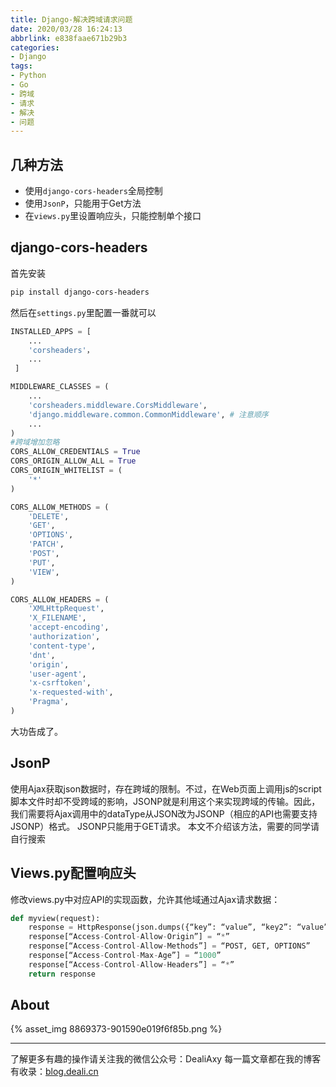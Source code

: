 ```yaml
---
title: Django-解决跨域请求问题
date: 2020/03/28 16:24:13
abbrlink: e838faae671b29b3
categories:
- Django
tags:
- Python
- Go
- 跨域
- 请求
- 解决
- 问题
---
```

## 几种方法
- 使用`django-cors-headers`全局控制
- 使用`JsonP`，只能用于Get方法
-  在`views.py`里设置响应头，只能控制单个接口

## django-cors-headers
首先安装
```bash
pip install django-cors-headers
```
然后在`settings.py`里配置一番就可以
```python
INSTALLED_APPS = [
    ...
    'corsheaders'，
    ...
 ] 

MIDDLEWARE_CLASSES = (
    ...
    'corsheaders.middleware.CorsMiddleware',
    'django.middleware.common.CommonMiddleware', # 注意顺序
    ...
)
#跨域增加忽略
CORS_ALLOW_CREDENTIALS = True
CORS_ORIGIN_ALLOW_ALL = True
CORS_ORIGIN_WHITELIST = (
    '*'
)

CORS_ALLOW_METHODS = (
    'DELETE',
    'GET',
    'OPTIONS',
    'PATCH',
    'POST',
    'PUT',
    'VIEW',
)

CORS_ALLOW_HEADERS = (
    'XMLHttpRequest',
    'X_FILENAME',
    'accept-encoding',
    'authorization',
    'content-type',
    'dnt',
    'origin',
    'user-agent',
    'x-csrftoken',
    'x-requested-with',
    'Pragma',
)
```
大功告成了。


## JsonP
使用Ajax获取json数据时，存在跨域的限制。不过，在Web页面上调用js的script脚本文件时却不受跨域的影响，JSONP就是利用这个来实现跨域的传输。因此，我们需要将Ajax调用中的dataType从JSON改为JSONP（相应的API也需要支持JSONP）格式。 
JSONP只能用于GET请求。
本文不介绍该方法，需要的同学请自行搜索


## Views.py配置响应头
修改views.py中对应API的实现函数，允许其他域通过Ajax请求数据： 
```python
def myview(request): 
    response = HttpResponse(json.dumps({“key”: “value”, “key2”: “value”})) 
    response[“Access-Control-Allow-Origin”] = “*”   
    response[“Access-Control-Allow-Methods”] = “POST, GET, OPTIONS” 
    response[“Access-Control-Max-Age”] = “1000” 
    response[“Access-Control-Allow-Headers”] = “*” 
    return response
```

## About
{% asset_img 8869373-901590e019f6f85b.png %}

---------------
了解更多有趣的操作请关注我的微信公众号：DealiAxy
每一篇文章都在我的博客有收录：[blog.deali.cn](http://blog.deali.cn)
